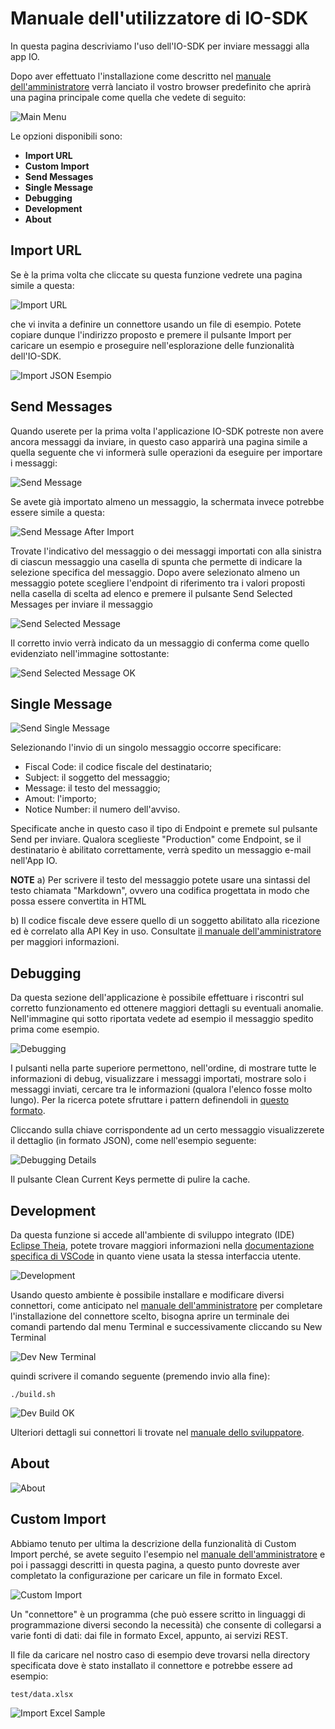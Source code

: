 # Manuale dell'utilizzatore di IO-SDK

In questa pagina descriviamo l'uso dell'IO-SDK per inviare messaggi alla app IO.

Dopo aver effettuato l'installazione come descritto nel [manuale dell'amministratore](/docs/amministratore.md) verrà lanciato il vostro browser predefinito che aprirà una pagina principale come quella che vedete di seguito:

![Main Menu](/docs/images/user-main-menu.png)

Le opzioni disponibili sono:

- **Import URL**
- **Custom Import**
- **Send Messages**
- **Single Message**
- **Debugging**
- **Development**
- **About**

## Import URL

Se è la prima volta che cliccate su questa funzione vedrete una pagina simile a questa:

![Import URL](/docs/images/user-import-url.png)

che vi invita a definire un connettore usando un file di esempio. Potete copiare dunque l'indirizzo proposto e premere il pulsante Import per caricare un esempio e proseguire nell'esplorazione delle funzionalità dell'IO-SDK.

![Import JSON Esempio](/docs/images/user-import-json-esempio.png)

## Send Messages

Quando userete per la prima volta l'applicazione IO-SDK potreste non avere ancora messaggi da inviare, in questo caso apparirà una pagina simile a quella seguente che vi informerà sulle operazioni da eseguire per importare i messaggi:

![Send Message](/docs/images/user-send-message-first-time.png)

Se avete già importato almeno un messaggio, la schermata invece potrebbe essere simile a questa:

![Send Message After Import](/docs/images/user-send-message-after-import.png)

Trovate l'indicativo del messaggio o dei messaggi importati con alla sinistra di ciascun messaggio una casella di spunta che permette di indicare la selezione specifica del messaggio. Dopo avere selezionato almeno un messaggio potete scegliere l'endpoint di riferimento tra i valori proposti nella casella di scelta ad elenco e premere il pulsante Send Selected Messages per inviare il messaggio

![Send Selected Message](/docs/images/user-send-selected-message.png)

Il corretto invio verrà indicato da un messaggio di conferma come quello evidenziato nell'immagine sottostante:

![Send Selected Message OK](/docs/images/user-send-selected-message-ok.png)

## Single Message

![Send Single Message](/docs/images/user-send-single-message.png)

Selezionando l'invio di un singolo messaggio occorre specificare:

- Fiscal Code: il codice fiscale del destinatario;
- Subject: il soggetto del messaggio;
- Message: il testo del messaggio;
- Amout: l'importo;
- Notice Number: il numero dell'avviso.

Specificate anche in questo caso il tipo di Endpoint e premete sul pulsante Send per inviare. Qualora sceglieste "Production" come Endpoint, se il destinatario è abilitato correttamente, verrà spedito un messaggio e-mail nell'App IO.

**NOTE**
a) Per scrivere il testo del messaggio potete usare una sintassi del testo chiamata "Markdown", ovvero una codifica progettata in modo che possa essere convertita in HTML

b) Il codice fiscale deve essere quello di un soggetto abilitato alla ricezione ed è correlato alla API Key in uso. Consultate [il manuale dell'amministratore](amministratore.md) per maggiori informazioni.

## Debugging

Da questa sezione dell'applicazione è possibile effettuare i riscontri sul corretto funzionamento ed ottenere maggiori dettagli su eventuali anomalie. Nell'immagine qui sotto riportata vedete ad esempio il messaggio spedito prima come esempio.

![Debugging](/docs/images/user-debugging.png)

I pulsanti nella parte superiore permettono, nell'ordine, di mostrare tutte le informazioni di debug, visualizzare i messaggi importati, mostrare solo i messaggi inviati, cercare tra le informazioni (qualora l'elenco fosse molto lungo). Per la ricerca potete sfruttare i pattern definendoli in [questo formato](https://redis.io/commands/keys).

Cliccando sulla chiave corrispondente ad un certo messaggio visualizzerete il dettaglio (in formato JSON), come nell'esempio seguente:

![Debugging Details](/docs/images/user-debugging-dettaglio.png)

Il pulsante Clean Current Keys permette di pulire la cache.

## Development

Da questa funzione si accede all'ambiente di sviluppo integrato (IDE) [Eclipse Theia](https://theia-ide.org/), potete trovare maggiori informazioni nella [documentazione specifica di VSCode](https://code.visualstudio.com/docs) in quanto viene usata la stessa interfaccia utente. 

![Development](/docs/images/user-development.png)

Usando questo ambiente è possibile installare e modificare diversi connettori, come anticipato nel [manuale dell'amministratore](amministratore.md) per completare l'installazione del connettore scelto, bisogna aprire un terminale dei comandi partendo dal menu Terminal e successivamente cliccando su New Terminal 

![Dev New Terminal](/docs/images/user-dev-new-terminal.png)

quindi scrivere il comando seguente (premendo invio alla fine):

```
./build.sh
```

![Dev Build OK](/docs/images/user-dev-build-ok.png)

Ulteriori dettagli sui connettori li trovate nel [manuale dello sviluppatore](sviluppatore.md).

## About

![About](/docs/images/user-manual-about.png)

## Custom Import

Abbiamo tenuto per ultima la descrizione della funzionalità di Custom Import perché, se avete seguito l'esempio nel [manuale dell'amministratore](amministratore.md) e poi i passaggi descritti in questa pagina, a questo punto dovreste aver completato la configurazione per caricare un file in formato Excel.

![Custom Import](/docs/images/user-custom-import.png)

Un "connettore" è un programma (che può essere scritto in linguaggi di programmazione diversi secondo la necessità) che consente di collegarsi a varie fonti di dati: dai file in formato Excel, appunto, ai servizi REST.

Il file da caricare nel nostro caso di esempio deve trovarsi nella directory specificata dove è stato installato il connettore e potrebbe essere ad esempio:
```
test/data.xlsx
```

![Import Excel Sample](/docs/images/user-import-excel-sample.png)
